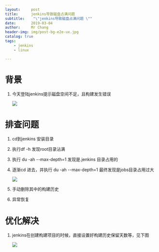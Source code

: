 ```yaml
---
layout:     post
title:     	jenkins导致磁盘占满问题 
subtitle:    "\"jenkins导致磁盘占满问题 \""
date:       2019-03-04
author:     Mr Chang
header-img: img/post-bg-e2e-ux.jpg
catalog: true
tags:
    - jenkins 
    - linux

---
```


# 背景

1. 今天登陆jenkins提示磁盘空间不足，且构建发生错误

   ![](https://cdn-blog.oss-cn-beijing.aliyuncs.com/20190304165846.png)
	

# 排查问题

1. cd到jenkins 安装目录
2. 执行df -h 发现root目录沾满
3. 执行 du -ah --max-depth=1 发现是.jenkins 目录占用的
4. 逐渐cd 进去，并执行 du -ah --max-depth=1 最终发现是jobs目录占用过大

   ![](https://cdn-blog.oss-cn-beijing.aliyuncs.com/20190304170221.png)

5. 手动删除其中的构建历史
6. 异常恢复


# 优化解决

1. jenkins在创建构建项目的时候，直接设置好构建历史保留天数等，见下图

   ![](https://cdn-blog.oss-cn-beijing.aliyuncs.com/20190304170406.png)